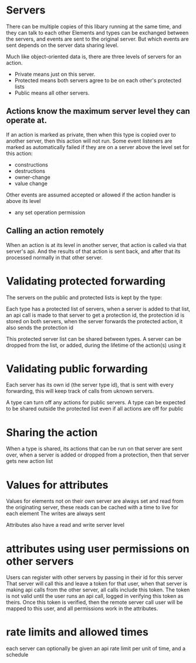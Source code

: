 # Servers

There can be multiple copies of this libary running at the same time, and they can talk to each other
Elements and types can be exchanged between the servers, and events are sent to the original server.
But which events are sent depends on the server data sharing level.

Much like object-oriented data is, there are three levels of servers for an action.
* Private means just on this server.
* Protected means both servers agree to be on each other's protected lists
* Public means all other servers.


## Actions know the maximum server level they can operate at.

If an action is marked as private, then when this type is copied over to another server, then this action will not run.
Some event listeners are marked as automatically failed if they are on a server above the level set for this action:
* constructions
* destructions
* owner-change
* value change

Other events are assumed accepted or allowed if the action handler is above its level
* any set operation permission

## Calling an action remotely

When an action is at its level in another server, that action is called via that server's api. 
And the results of that action is sent back, and after that its processed normally in that other server.

# Validating protected forwarding
The servers on the public and protected lists is kept by the type:

Each type has a protected list of servers, when a server is added to that list, an api call is made to that server to get a protection id,
the protection id is stored on both servers, when the server forwards the protected action, it also sends the protection id

This protected server list can be shared between types. A server can be dropped from the list, or added, during the lifetime of the action(s) using it

# Validating public forwarding
Each server has its own id (the server type id), that is sent with every forwarding, this will keep track of calls from uknown servers.

A type can turn off any actions for public servers. A type can be expected to be shared outside the protected list even if all actions are off for public


# Sharing the action 
When a type is shared, its actions that can be run on that server are sent over, when a server is added or dropped from a protection, then that server gets new action list

# Values for attributes 
Values for elements not on their own server are always set and read from the originating server, these reads can be cached with a time to live for each element
The writes are always sent

Attributes also have a read and write server level

# attributes using user permissions on other servers
Users can register with other servers by passing in their id for this server
That server will call this and leave a token for that user, when that server is making api calls from the other server, all calls include this token.
The token is not valid until the user runs an api call, logged in verifying this token as theirs.
Once this token is verified, then the remote server call user will be mapped to this user, and all permissions work in the attributes.

# rate limits and allowed times
each server can optionally be given an api rate limit per unit of time, and a schedule
